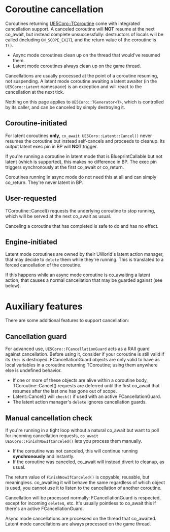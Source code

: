 # Coroutine cancellation

Coroutines returning [UE5Coro::TCoroutine](Async.md) come with integrated
cancellation support.
A canceled coroutine will **NOT** resume at the next co_await, but instead
complete unsuccessfully: destructors of locals will be called (including
`ON_SCOPE_EXIT`), and the return value of the coroutine is `T()`.

* Async mode coroutines clean up on the thread that would've resumed them.
* Latent mode coroutines always clean up on the game thread.

Cancellations are usually processed at the point of a coroutine resuming, not
suspending.
A latent mode coroutine awaiting a latent awaiter (in the `UE5Coro::Latent`
namespace) is an exception and will react to the cancellation at the next tick.

Nothing on this page applies to `UE5Coro::TGenerator<T>`, which is controlled by
its caller, and can be canceled by simply destroying it.

## Coroutine-initiated

For latent coroutines **only**, `co_await UE5Coro::Latent::Cancel()` never
resumes the coroutine but instead self-cancels and proceeds to cleanup.
Its output latent exec pin in BP will **NOT** trigger.

If you're running a coroutine in latent mode that is BlueprintCallable but not
latent (which is supported), this makes no difference in BP.
The exec pin triggers synchronously at the first co_await or co_return.

Coroutines running in async mode do not need this at all and can simply
co_return.
They're never latent in BP.

## User-requested

TCoroutine::Cancel() requests the underlying coroutine to stop running, which
will be served at the next co_await as usual.

Canceling a coroutine that has completed is safe to do and has no effect.

## Engine-initiated

Latent mode coroutines are owned by their UWorld's latent action manager,
that may decide to `delete` them while they're running.
This is translated to a forced cancellation of the coroutine.

If this happens while an async mode coroutine is co_awaiting a latent action,
that causes a normal cancellation that may be guarded against (see below).

# Auxiliary features

There are some additional features to support cancellation:

## Cancellation guard

For advanced use, `UE5Coro::FCancellationGuard` acts as a RAII guard against
cancellation.
Before using it, consider if your coroutine is still valid if its `this` is
destroyed.
FCancellationGuard objects are only valid to have as local variables in a
coroutine returning TCoroutine; using them anywhere else is undefined behavior.

* If one or more of these objects are alive within a coroutine body,
TCoroutine::Cancel() requests are deferred until the first co_await that resumes
after the last one has gone out of scope.
* Latent::Cancel() will `check()` if used with an active FCancellationGuard.
* The latent action manager's `delete` ignores cancellation guards.

## Manual cancellation check

If you're running in a tight loop without a natural co_await but want to poll
for incoming cancellation requests, `co_await UE5Coro::FinishNowIfCanceled()`
lets you process them manually.

* If the coroutine was not canceled, this will continue running **synchronously**
and instantly.
* If the coroutine was canceled, co_await will instead divert to cleanup,
as usual.

The return value of `FinishNowIfCanceled()` is copyable, reusable, but
meaningless.
co_awaiting it will behave the same regardless of which object is used, you
cannot use it to listen to the cancellation of another coroutine.

Cancellation will be processed normally: FCancellationGuard is respected, except
for incoming `delete`s, etc. It's usually pointless to co_await this if
there's an active FCancellationGuard.

Async mode cancellations are processed on the thread that co_awaited.
Latent mode cancellations are always processed on the game thread.
